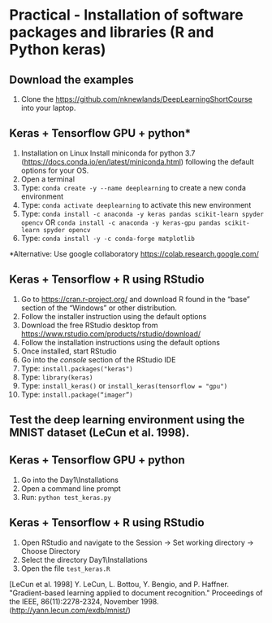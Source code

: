 Practical - Installation of software packages and libraries (R and Python keras) 
=================================================================================

Download the examples
---------------------
1. Clone the https://github.com/nknewlands/DeepLearningShortCourse into your laptop.



Keras + Tensorflow GPU + python* 
--------------------------------

1. Installation on Linux
   Install miniconda for python 3.7 (https://docs.conda.io/en/latest/miniconda.html) following the default options for your OS.
2. Open a terminal
3. Type: `conda create -y --name deeplearning` to create a new conda environment
4. Type: `conda activate deeplearning` to activate this new environment
5. Type: `conda install -c anaconda -y keras pandas scikit-learn spyder opencv`
 OR 
          `conda install -c anaconda -y keras-gpu pandas scikit-learn spyder opencv`
6. Type: `conda install -y -c conda-forge matplotlib`

*Alternative: Use google collaboratory https://colab.research.google.com/

Keras + Tensorflow + R using RStudio
------------------------------------

1. Go to https://cran.r-project.org/ and download R found in the “base” section of the “Windows” or other distribution.
2. Follow the installer instruction using the default options
3. Download the free RStudio desktop from https://www.rstudio.com/products/rstudio/download/
4. Follow the installation instructions using the default options
5. Once installed, start RStudio
6. Go into the *console* section of the RStudio IDE
6. Type: `install.packages("keras")`
7. Type: `library(keras)`
8. Type: `install_keras()` or `install_keras(tensorflow = "gpu")`
9. Type: `install.package(“imager”)`

Test the deep learning environment using the MNIST dataset (LeCun et al. 1998).
-------------------------------------------------------------------------------

Keras + Tensorflow GPU + python
--------------------------------
1. Go into the Day1\Installations
2. Open a command line prompt
3. Run: `python test_keras.py`

Keras + Tensorflow + R using RStudio
------------------------------------

1. Open RStudio and navigate to the Session -> Set working directory -> Choose Directory
2. Select the directory Day1\Installations
3. Open the file `test_keras.R`


[LeCun et al. 1998] Y. LeCun, L. Bottou, Y. Bengio, and P. Haffner. "Gradient-based learning applied to document recognition." Proceedings of the IEEE, 86(11):2278-2324, November 1998. (http://yann.lecun.com/exdb/mnist/)